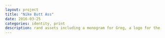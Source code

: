 ```yaml
---
layout: project
title: "Nike Butt Ass"
date: 2016-03-25
categories: identity, print
description: rand assets including a monogram for Greg, a logo for the firm, and business cards based on each. For the mark concept, I chose to marry the sectional symbol (indicative of Greg's practice and encyclopedic legal knowledge of copyright) with Century Schoolbook's l    
---
```

